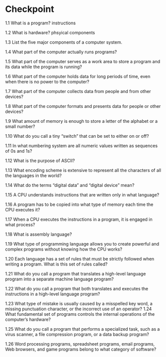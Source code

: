 # Checkpoint
1.1 What is a program? instructions

1.2 What is hardware? phsyical components

1.3 List the five major components of a computer system.

1.4 What part of the computer actually runs programs?

1.5 What part of the computer serves as a work area to store a program and its data while the program is running?

1.6 What part of the computer holds data for long periods of time, even when there is no power to the computer?

1.7 What part of the computer collects data from people and from other devices?

1.8 What part of the computer formats and presents data for people or other devices?

1.9 What amount of memory is enough to store a letter of the alphabet or a small number?

1.10 What do you call a tiny “switch” that can be set to either on or off?

1.11 In what numbering system are all numeric values written as sequences of 0s and 1s?

1.12 What is the purpose of ASCII?

1.13 What encoding scheme is extensive to represent all the characters of all the languages in the world?

1.14 What do the terms “digital data” and “digital device” mean?

1.15 A CPU understands instructions that are written only in what language?

1.16 A program has to be copied into what type of memory each time the CPU executes it?

1.17 When a CPU executes the instructions in a program, it is engaged in what process?

1.18 What is assembly language?

1.19 What type of programming language allows you to create powerful and complex programs without knowing how the CPU works?

1.20 Each language has a set of rules that must be strictly followed when writing a program. What is this set of rules called?

1.21 What do you call a program that translates a high-level language program into a separate machine language program?

1.22 What do you call a program that both translates and executes the instructions in a high-level language program?

1.23 What type of mistake is usually caused by a misspelled key word, a missing punctuation character, or the incorrect use of an operator?
1.24 What fundamental set of programs controls the internal operations of the computer’s hardware?

1.25 What do you call a program that performs a specialized task, such as a virus scanner, a file compression program, or a data backup program?

1.26 Word processing programs, spreadsheet programs, email programs, Web browsers, and game programs belong to what category of software?
